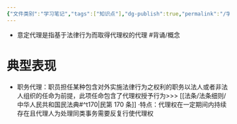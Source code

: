 ```yaml
---
{"文件类别":"学习笔记","tags":["知识点"],"dg-publish":true,"permalink":"/学习笔记/知识点cheese/意定代理/","dgPassFrontmatter":true,"created":"2024-07-31T16:07:34.172+08:00","updated":"2024-09-30T11:31:03.246+08:00"}
---
```


- 意定代理是指基于法律行为而取得代理权的代理 #背诵/概念 
# 典型表现
- 职务代理：职员担任某种包含对外实施法律行为之权利的职务以法人或者非法人组织的任命为前提，此项任命包含了代理权授予行为>>> [[法条/法条细则/中华人民共和国民法典#^t170\|民第 170 条]]
·特点：代理权在一定期间内持续存在且代理人为处理同类事务需要反复行使代理权


